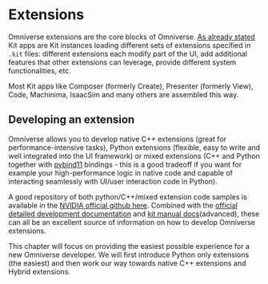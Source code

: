 # Extensions

Omniverse extensions are the core blocks of Omniverse. [As already stated](../chapter1/kit_applications.md) Kit apps are Kit instances loading different sets of extensions specified in `.kit` files: different extensions each modify part of the UI, add additional features that other extensions can leverage, provide different system functionalities, etc.

Most Kit apps like Composer (formerly Create), Presenter (formerly View), Code, Machinima, IsaacSim and many others are assembled this way.

## Developing an extension

Omniverse allows you to develop native C++ extensions (great for performance-intensive tasks), Python extensions (flexible, easy to write and well integrated into the UI framework) or mixed extensions (C++ and Python together with [pybind11](https://github.com/pybind/pybind11) bindings - this is a good tradeoff if you want for example your high-performance logic in native code and capable of interacting seamlessly with UI/user interaction code in Python).

A good repository of both python/C++/mixed extension code samples is available in the [NVIDIA official github here](https://github.com/NVIDIA-Omniverse/kit-extension-template-cpp/). Combined with the [official detailed development documentation](https://docs.omniverse.nvidia.com/dev-guide/latest/index.html) and [kit manual docs](https://docs.omniverse.nvidia.com/kit/docs/kit-manual/latest/guide/extensions_advanced.html)(advanced), these can all be an excellent source of information on how to develop Omniverse extensions.

This chapter will focus on providing the easiest possible experience for a new Omniverse developer. We will first introduce Python only extensions (the easiest) and then work our way towards native C++ extensions and Hybrid extensions.